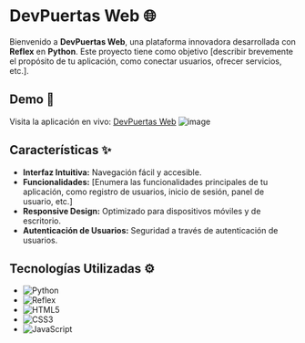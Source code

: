 # DevPuertas Web 🌐

Bienvenido a **DevPuertas Web**, una plataforma innovadora desarrollada con **Reflex** en **Python**. Este proyecto tiene como objetivo [describir brevemente el propósito de tu aplicación, como conectar usuarios, ofrecer servicios, etc.].

## Demo 🎥

Visita la aplicación en vivo: [DevPuertas Web](https://devpuertas-web.vercel.app/)
![image](https://github.com/user-attachments/assets/ec4926c4-16dc-4671-b554-1bc4ab443f48)

## Características ✨

- **Interfaz Intuitiva:** Navegación fácil y accesible.
- **Funcionalidades:** [Enumera las funcionalidades principales de tu aplicación, como registro de usuarios, inicio de sesión, panel de usuario, etc.]
- **Responsive Design:** Optimizado para dispositivos móviles y de escritorio.
- **Autenticación de Usuarios:** Seguridad a través de autenticación de usuarios.

## Tecnologías Utilizadas ⚙️

- ![Python](https://img.shields.io/badge/Python-3776AB?style=for-the-badge&logo=python&logoColor=white)
- ![Reflex](https://img.shields.io/badge/Reflex-00BFFF?style=for-the-badge&logo=python&logoColor=white)
- ![HTML5](https://img.shields.io/badge/HTML5-E34F26?style=for-the-badge&logo=html5&logoColor=white)
- ![CSS3](https://img.shields.io/badge/CSS3-1572B6?style=for-the-badge&logo=css3&logoColor=white)
- ![JavaScript](https://img.shields.io/badge/JavaScript-F7DF1E?style=for-the-badge&logo=javascript&logoColor=black)
